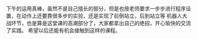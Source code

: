 下午的运用真棒，虽然不是自己擅长的部分，但是也按老师要求一步步进行程序设置，在动作上还要靠很多步的实验，还是实现了前倒站立，后到站立等
机器人大战环节，也是算是这堂课的高潮部分了，大家都拿出自己的绝招，开心愉快的交流了实践。
希望以后还能有机会接触到这样的课程。
